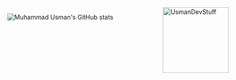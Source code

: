 <img align="right" width="150" src="https://count.getloli.com/get/@usmandevstuff?theme=rule34" alt="UsmanDevStuff" />

![Muhammad Usman's GitHub stats](https://github-readme-stats.vercel.app/api?username=UsmanDevStuff&show_icons=true&theme=transparent)
